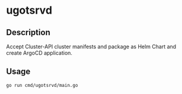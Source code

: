# ugotsrvd

## Description

Accept Cluster-API cluster manifests and package as Helm Chart and create ArgoCD application.

## Usage

```
go run cmd/ugotsrvd/main.go
```

